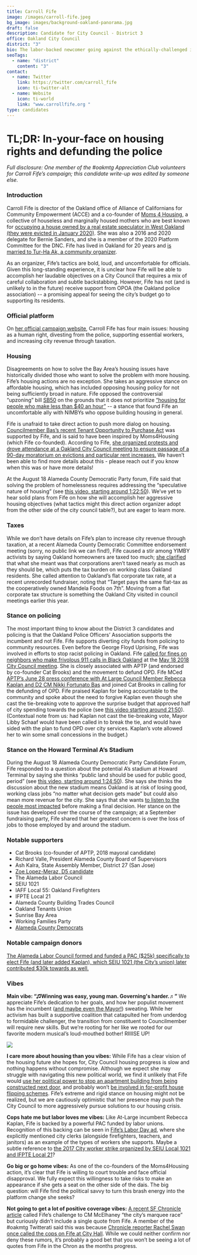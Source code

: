 ```yaml
---
title: Carroll Fife
image: /images/carroll-fife.jpeg
bg_image: images/background-oakland-panorama.jpg
draft: false
description: Candidate for City Council - District 3
office: Oakland City Council
district: "3"
bio: The labor-backed newcomer going against the ethically-challenged incumbent
seoTags:
  - name: "district"
    content: "3"
contact:
  - name: Twitter
    link: https://twitter.com/carroll_fife
    icon: ti-twitter-alt
  - name: Website
    icon: ti-world
    link: "www.carrollfife.org "
type: candidates
---
```

# TL;DR: In-your-face on housing rights and defunding the police

*Full disclosure: One member of the #oakmtg Appreciation Club volunteers for Carroll Fife’s campaign; this candidate write-up was edited by someone else.*

### Introduction

Carroll Fife is director of the Oakland office of Alliance of Californians for Community Empowerment (ACCE) and a co-founder of [Moms 4 Housing](https://moms4housing.org/aboutm4h), a collective of houseless and marginally housed mothers who are best known for [occupying a house owned by a real estate speculator in West Oakland (they were evicted in January 2020)](https://www.nytimes.com/2020/01/15/us/oakland-homeless-eviction.html). She was also a 2016 and 2020 delegate for Bernie Sanders, and she is a member of the 2020 Platform Committee for the DNC. Fife has lived in Oakland for 20 years and [is married to Tur-Ha Ak, a community organizer](https://www.vogue.com/article/moms-4-housing).

As an organizer, Fife’s tactics are bold, loud, and uncomfortable for officials. Given this long-standing experience, it is unclear how Fife will be able to accomplish her laudable objectives on a City Council that requires a mix of careful collaboration and subtle backstabbing. However, Fife has not (and is unlikely to in the future) receive support from OPOA (the Oakland police association) -- a promising appeal for seeing the city’s budget go to supporting its residents.

### Official platform

On [her official campaign website](https://www.carrollfife.org/platform), Carroll Fife has four main issues: housing as a human right, divesting from the police, supporting essential workers, and increasing city revenue through taxation.

### Housing

Disagreements on how to solve the Bay Area’s housing issues have historically divided those who want to solve the problem with more housing. Fife’s housing actions are no exception. She takes an aggressive stance on affordable housing, which has included opposing housing policy for not being sufficiently broad in nature. Fife opposed the controversial “upzoning” bill [SB50](<https://en.wikipedia.org/wiki/California_Senate_Bill_50_(2019)#:~:text=California%20Senate%20Bill%2050%20(SB,four%2Dplex%20residential%20zoning%20statewide.>) on the grounds that it does not prioritize [“housing for people who make less than $40 an hour”](https://www.courthousenews.com/new-california-housing-bill-gives-cities-more-zoning-flexibility/) -- a stance that found Fife an uncomfortable ally with NIMBYs who oppose building housing in general.

Fife is unafraid to take direct action to push more dialog on housing. [Councilmember Bas’s recent Tenant Opportunity to Purchase Act](https://www.mercurynews.com/2020/01/30/oakland-councilwoman-to-introduce-moms-4-housing-inspired-ordinance/) was supported by Fife, and is said to have been inspired by Moms4Housing (which Fife co-founded). According to Fife, [she organized protests and drove attendance at a Oakland City Council meeting to ensure passage of a 90-day moratorium on evictions and particular rent increases.](http://www.creatingfreedommovements.org/carroll-fife.html) We haven’t been able to find more details about this - please reach out if you know when this was or have more details!

At the August 18 Alameda County Democratic Party forum, Fife said that solving the problem of homelessness requires addressing the “speculative nature of housing” (see [this video, starting around 1:22:50](https://www.facebook.com/acdemocrats/videos/1266703727012996)). We’ve yet to hear solid plans from Fife on how she will accomplish her aggressive housing objectives (what tactics might this direct action organizer adopt from the other side of the city council table?), but are eager to learn more.

### Taxes

While we don’t have details on Fife’s plan to increase city revenue through taxation, at a recent Alameda County Democratic Committee endorsement meeting (sorry, no public link we can find!), Fife caused a stir among YIMBY activists by saying Oakland homeowners are taxed too much; [she clarified](https://twitter.com/carroll_fife/status/1304869317146673152) that what she meant was that corporations aren’t taxed nearly as much as they should be, which puts the tax burden on working class Oakland residents. She called attention to Oakland’s flat corporate tax rate, at a recent unrecorded fundraiser, noting that “Target pays the same flat-tax as the cooperatively owned Mandela Foods on 7th”. Moving from a flat corporate tax structure is something the Oakland City visited in council meetings earlier this year.

### Stance on policing

The most important thing to know about the District 3 candidates and policing is that the Oakland Police Officers’ Association supports the incumbent and not Fife. Fife supports diverting city funds from policing to community resources. Even before the George Floyd Uprising, Fife was involved in efforts to stop racist policing in Oakland. Fife [called for fines on neighbors who make frivolous 911 calls in Black Oakland](https://twitter.com/hyphy_republic/status/996558174076321792) at the [May 18 2018 City Council meeting](https://oakland.legistar.com/MeetingDetail.aspx?ID=605708&GUID=37924418-459C-42EF-8A86-7950D0B91ACC&Options=info%7C&Search=). She is closely associated with APTP (and endorsed by co-founder Cat Brooks) and the movement to defund OPD. Fife MCed [APTP’s June 28 press conference with At Large Council Member Rebecca Kaplan and D2 CM Nikki Fortunato Bas](https://www.pscp.tv/w/1jMKgXzDkDlGL) and joined Cat Brooks in calling for the defunding of OPD. Fife praised Kaplan for being accountable to the community and spoke about the need to forgive Kaplan even though she cast the tie-breaking vote to approve the surprise budget that approved half of city spending towards the police (see [this video starting around 21:50](https://www.pscp.tv/w/1jMKgXzDkDlGL)). (Contextual note from us: had Kaplan not cast the tie-breaking vote, Mayor Libby Schaaf would have been called in to break the tie, and would have sided with the plan to fund OPD over city services. Kaplan’s vote allowed her to win some small concessions in the budget.)

### Stance on the Howard Terminal A’s Stadium

During the August 18 Alameda County Democratic Party Candidate Forum, Fife responded to a question about the potential A’s stadium at Howard Terminal by saying she thinks “public land should be used for public good, period” (see [this video, starting around 1:24:50](https://www.facebook.com/acdemocrats/videos/1266703727012996)). She says she thinks the discussion about the new stadium means Oakland is at risk of losing good, working class jobs “no matter what decision gets made” but could also mean more revenue for the city. She says that she wants [to listen to the people most impacted](https://twitter.com/carroll_fife/status/1295911048726290433?s=20) before making a final decision. Her stance on the issue has developed over the course of the campaign; at a September fundraising party, Fife shared that her greatest concern is over the loss of jobs to those employed by and around the stadium.

### Notable supporters

* Cat Brooks (co-founder of APTP, 2018 mayoral candidate)
* Richard Valle, President Alameda County Board of Supervisors
* Ash Kalra, State Assembly Member, District 27 (San Jose)
* [Zoe Lopez-Meraz, D5 candidate](https://www.oakmtg.club/candidates/zoe-lopez-meraz/)
* The Alameda Labor Council
* SEIU 1021
* IAFF Local 55: Oakland Firefighters
* IFPTE Local 21
* Alameda County Building Trades Council
* Oakland Tenants Union
* Sunrise Bay Area
* Working Families Party
* [Alameda County Democrats](https://ebcitizen.com/2020/09/16/alco-dems-give-some-incumbents-the-cold-shoulder-in-oakland-berkeley-san-leandro/)

### Notable campaign donors

[The Alameda Labor Council formed and funded a PAC ($25k) specifically to elect Fife (and later added Kaplan), which SEIU 1021 (the City’s union) later contributed $30k towards as well.](https://twitter.com/hyphy_republic/status/1301985197345316864)

### Vibes

**Main vibe: “♫Winning was easy, young man. Governing's harder.♬”** We appreciate Fife’s dedication to her goals, and how her populist movement has the incumbent ([and maybe even the Mayor!](https://twitter.com/hyphy_republic/status/1306322891122728965)) sweating. While her activism has built a supportive coalition that catapulted her from underdog to formidable challenger, the transition from constituent to Councilmember will require new skills. But we’re rooting for her like we rooted for our favorite modern musical’s loud-mouthed bother! RIIIISE UP!

![](/images/fife-meme.gif)

**I care more about housing than you vibes:** While Fife has a clear vision of the housing future she hopes for, City Council housing progress is slow and nothing happens without compromise. Although we expect she may struggle with navigating this new political world, we find it unlikely that Fife would [use her political power to stop an apartment building from being constructed next door](https://sanfrancisco.cbslocal.com/2016/06/22/scathing-grand-jury-report-finds-oakland-city-council-president-mcelhaney-broke-ethics-rules/), and probably won’t [be involved in for-profit house flipping schemes](https://www.eastbayexpress.com/oakland/west-oakland-councilmember-involved-in-house-flipping-scheme/Content?oid=4145240&showFullText=true). Fife’s extreme and rigid stance on housing might not be realized, but we are cautiously optimistic that her presence may push the City Council to more aggressively pursue solutions to our housing crisis.

**Cops hate me but labor loves me vibes:** Like At-Large incumbent Rebecca Kaplan, Fife is backed by a powerful PAC funded by labor unions. Recognition of this backing can be seen in [Fife’s Labor Day ad](https://www.youtube.com/watch?v=0WYF8R-aQQA), where she explicitly mentioned city clerks (alongside firefighters, teachers, and janitors) as an example of the types of workers she supports. Maybe a subtle reference to [the 2017 City worker strike organized by SEIU Local 1021 and IFPTE Local 21](https://www.eastbaytimes.com/2017/12/05/oakland-city-workers-go-on-strike/)?

**Go big or go home vibes:** As one of the co-founders of the Moms4Housing action, it’s clear that Fife is willing to court trouble and face official disapproval. We fully expect this willingness to take risks to make an appearance if she gets a seat on the other side of the dais. The big question: will Fife find the political savvy to turn this brash energy into the platform change she seeks?

**Not going to get a lot of positive coverage vibes:** [A recent SF Chronicle article](https://www.sfchronicle.com/bayarea/article/How-the-debate-about-police-reform-could-remake-15447760.php) called Fife’s challenge to CM McElhaney “the city’s marquee race” but curiously didn’t include a single quote from Fife. A member of the #oakmtg Twitterati said this was because [Chronicle reporter Rachel Swan once called the cops on Fife at City Hall](https://twitter.com/sassmasterdeane/status/1289350198049665024). While we could neither confirm nor deny these rumors, it’s probably a good bet that you won’t be seeing a lot of quotes from Fife in the Chron as the months progress.